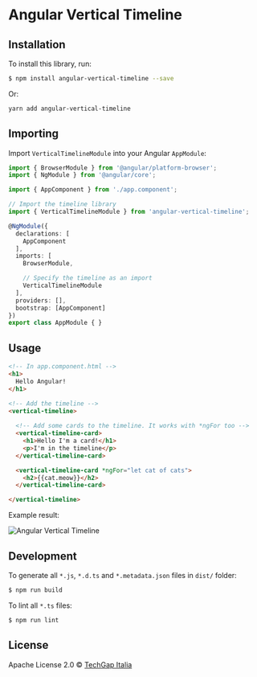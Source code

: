 # Angular Vertical Timeline

## Installation

To install this library, run:

```bash
$ npm install angular-vertical-timeline --save
```
Or:
```bash
yarn add angular-vertical-timeline
```

## Importing

Import `VerticalTimelineModule` into your Angular `AppModule`:

```typescript
import { BrowserModule } from '@angular/platform-browser';
import { NgModule } from '@angular/core';

import { AppComponent } from './app.component';

// Import the timeline library
import { VerticalTimelineModule } from 'angular-vertical-timeline';

@NgModule({
  declarations: [
    AppComponent
  ],
  imports: [
    BrowserModule,

    // Specify the timeline as an import
    VerticalTimelineModule
  ],
  providers: [],
  bootstrap: [AppComponent]
})
export class AppModule { }
```

## Usage

```html
<!-- In app.component.html -->
<h1>
  Hello Angular!
</h1>

<!-- Add the timeline -->
<vertical-timeline>
  
  <!-- Add some cards to the timeline. It works with *ngFor too -->
  <vertical-timeline-card>
    <h1>Hello I'm a card!</h1>
    <p>I'm in the timeline</p>
  </vertical-timeline-card>

  <vertical-timeline-card *ngFor="let cat of cats">
    <h2>{{cat.meow}}</h2>
  </vertical-timeline-card>

</vertical-timeline>
```

Example result:

![Angular Vertical Timeline](https://image.ibb.co/d4zCam/angular_timeline.png)

## Development

To generate all `*.js`, `*.d.ts` and `*.metadata.json` files in `dist/` folder:

```bash
$ npm run build
```

To lint all `*.ts` files:

```bash
$ npm run lint
```

## License

Apache License 2.0 © [TechGap Italia](mailto:opensource@techgap.it)

